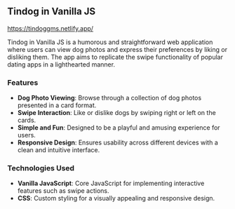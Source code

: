 ## Tindog in Vanilla JS

https://tindoggms.netlify.app/

Tindog in Vanilla JS is a humorous and straightforward web application where users can view dog photos and express their preferences by liking or disliking them. The app aims to replicate the swipe functionality of popular dating apps in a lighthearted manner.

### Features
- **Dog Photo Viewing**: Browse through a collection of dog photos presented in a card format.
- **Swipe Interaction**: Like or dislike dogs by swiping right or left on the cards.
- **Simple and Fun**: Designed to be a playful and amusing experience for users.
- **Responsive Design**: Ensures usability across different devices with a clean and intuitive interface.

### Technologies Used
- **Vanilla JavaScript**: Core JavaScript for implementing interactive features such as swipe actions.
- **CSS**: Custom styling for a visually appealing and responsive design.
